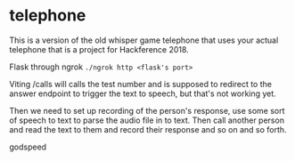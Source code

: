 # telephone
This is a version of the old whisper game telephone that uses your actual
telephone that is a project for Hackference 2018. 

Flask through ngrok 
`./ngrok http <flask's port>`

Viting /calls will calls the test number and is supposed to redirect to the
answer endpoint to trigger the text to speech, but that's not working yet.

Then we need to set up recording of the person's response, use some sort of
speech to text to parse the audio file in to text. Then call another person and
read the text to them and record their response and so on and so forth.

godspeed

